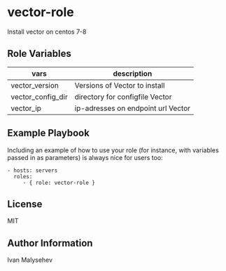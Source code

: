 vector-role
=========

Install vector on centos 7-8

Role Variables
--------------

| vars | description |
|------|----------|
| vector_version | Versions of Vector to install|
| vector_config_dir | directory for configfile Vector |
| vector_ip | ip-adresses on endpoint url Vector |

Example Playbook
----------------

Including an example of how to use your role (for instance, with variables passed in as parameters) is always nice for users too:

    - hosts: servers
      roles:
         - { role: vector-role }

License
-------

MIT

Author Information
------------------

Ivan Malysehev
